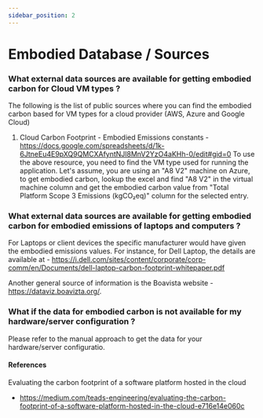 ```yaml
---
sidebar_position: 2
---
```



# Embodied Database / Sources

### What external data sources are available for getting embodied carbon for Cloud VM types  ?

The following is the list of public sources where you can find the embodied carbon based for VM types for a cloud provider (AWS, Azure and Google Cloud)

1. Cloud Carbon Footprint - Embodied Emissions constants - https://docs.google.com/spreadsheets/d/1k-6JtneEu4E9pXQ9QMCXAfyntNJl8MnV2YzO4aKHh-0/edit#gid=0
To use the above resource, you need to find the VM type used for running the application. Let's assume, you are using an "A8 V2" machine on Azure, to get embodied carbon, lookup the excel and find "A8 V2" in the virtual machine column and get the embodied carbon value from "Total Platform Scope 3 Emissions  (kgCO₂eq)" column for the selected entry. 


### What external data sources are available for getting embodied carbon for embodied emissions of laptops and computers ?

For Laptops or client devices the specific manufacturer would have given the embodied emissions values. For instance, for Dell Laptop, the details are available at - https://i.dell.com/sites/content/corporate/corp-comm/en/Documents/dell-laptop-carbon-footprint-whitepaper.pdf 

Another general source of information is the Boavista website - https://dataviz.boavizta.org/.

### What if the data for embodied carbon is not available for my hardware/server configuration ?

Please refer to the manual approach to get the data for your hardware/server configuratio. 

#### References

Evaluating the carbon footprint of a software platform hosted in the cloud
- https://medium.com/teads-engineering/evaluating-the-carbon-footprint-of-a-software-platform-hosted-in-the-cloud-e716e14e060c